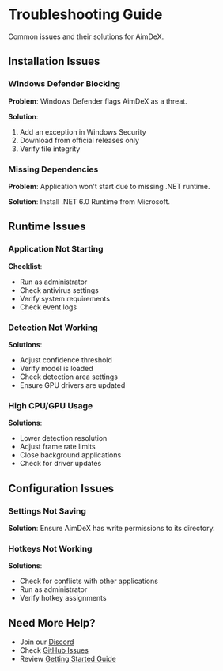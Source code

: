 # Troubleshooting Guide

Common issues and their solutions for AimDeX.

## Installation Issues

### Windows Defender Blocking

**Problem**: Windows Defender flags AimDeX as a threat.

**Solution**: 
1. Add an exception in Windows Security
2. Download from official releases only
3. Verify file integrity

### Missing Dependencies

**Problem**: Application won't start due to missing .NET runtime.

**Solution**: Install .NET 6.0 Runtime from Microsoft.

## Runtime Issues

### Application Not Starting

**Checklist**:
- Run as administrator
- Check antivirus settings
- Verify system requirements
- Check event logs

### Detection Not Working

**Solutions**:
- Adjust confidence threshold
- Verify model is loaded
- Check detection area settings
- Ensure GPU drivers are updated

### High CPU/GPU Usage

**Solutions**:
- Lower detection resolution
- Adjust frame rate limits
- Close background applications
- Check for driver updates

## Configuration Issues

### Settings Not Saving

**Solution**: Ensure AimDeX has write permissions to its directory.

### Hotkeys Not Working

**Solutions**:
- Check for conflicts with other applications
- Run as administrator
- Verify hotkey assignments

## Need More Help?

- Join our [Discord](https://discord.gg/aimdex)
- Check [GitHub Issues](https://github.com/Cahpcodes/AimDeX/issues)
- Review [Getting Started Guide](./getting-started.md)
